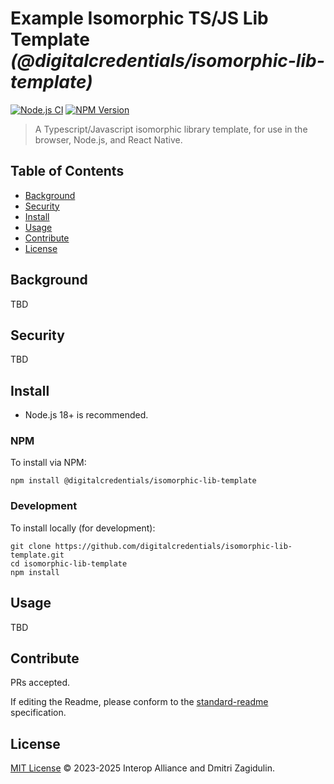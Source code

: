 # Example Isomorphic TS/JS Lib Template _(@digitalcredentials/isomorphic-lib-template)_

[![Node.js CI](https://github.com/digitalcredentials/isomorphic-lib-template/workflows/Node.js%20CI/badge.svg)](https://github.com/digitalcredentials/isomorphic-lib-template/actions?query=workflow%3A%22Node.js+CI%22)
[![NPM Version](https://img.shields.io/npm/v/@digitalcredentials/isomorphic-lib-template.svg)](https://npm.im/@digitalcredentials/isomorphic-lib-template)

> A Typescript/Javascript isomorphic library template, for use in the browser, Node.js, and React Native.

## Table of Contents

- [Background](#background)
- [Security](#security)
- [Install](#install)
- [Usage](#usage)
- [Contribute](#contribute)
- [License](#license)

## Background

TBD

## Security

TBD

## Install

- Node.js 18+ is recommended.

### NPM

To install via NPM:

```
npm install @digitalcredentials/isomorphic-lib-template
```

### Development

To install locally (for development):

```
git clone https://github.com/digitalcredentials/isomorphic-lib-template.git
cd isomorphic-lib-template
npm install
```

## Usage

TBD

## Contribute

PRs accepted.

If editing the Readme, please conform to the
[standard-readme](https://github.com/RichardLitt/standard-readme) specification.

## License

[MIT License](LICENSE.md) © 2023-2025 Interop Alliance and Dmitri Zagidulin.
